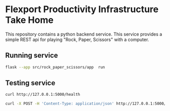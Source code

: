 # Flexport Productivity Infrastructure Take Home

This repository contains a python backend service. This service provides a simple REST api for
playing "Rock, Paper, Scissors" with a computer.


## Running service

```bash
flask --app src/rock_paper_scissors/app  run
```


## Testing service

```bash
curl http://127.0.0.1:5000/health
```

```bash
curl -X POST -H 'Content-Type: application/json' http://127.0.0.1:5000/rps -d '{"move": "Rock"}'
```
